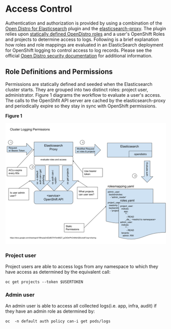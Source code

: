 # Access Control
Authentication and authorization is provided by using a combination of the [Open Distro for Elasticsearch](https://opendistro.github.io/for-elasticsearch/) plugin and the [elasticsearch-proxy](https://github.com/openshift/elasticsearch-proxy).  The plugin relies upon [statically defined OpenDistro roles](https://github.com/openshift/origin-aggregated-logging/tree/master/elasticsearch/sgconfig) and a user's OpenShift Roles and projects to determine access to logs.  Following is a brief explanation how roles and role mappings are evaluated in an ElasticSearch deployment for OpenShift logging to control access to log records.  Please see the official [Open Distro security documentation](https://opendistro.github.io/for-elasticsearch-docs/docs/security/) for additional information.

## Role Definitions and Permissions
Permissions are statically defined and seeded when the Elasticsearch cluster starts.  They are grouped into two distinct roles: project user, administrator. Figure 1 diagrams the workflow to evaluate a user's access.  The calls to the OpenShfit API server are cached by the elasticsearch-proxy and periodically expire so they stay in sync with OpenShift permissions.

**Figure 1**

![Authentication and Authorization Workflow](./images/access-control.svg)

### Project user
Project users are able to access logs from any namespace to which they have access as determined by the equivalent call:
```
oc get projects --token $USERTOKEN
```

### Admin user
An admin user is able to access all collected logs(i.e. app, infra, audit) if they have an admin role as determined by:
```
oc  -n default auth policy can-i get pods/logs
```
